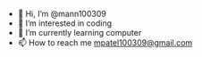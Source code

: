 - 👋 Hi, I’m @mann100309
- 👀 I’m interested in coding
- 🌱 I’m currently learning computer
- 📫 How to reach me mpatel100309@gmail.com

<!---
mann100309/mann100309 is a ✨ special ✨ repository because its `README.md` (this file) appears on your GitHub profile.
You can click the Preview link to take a look at your changes.
--->
